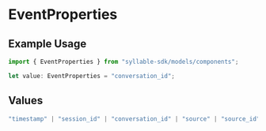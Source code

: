 # EventProperties

## Example Usage

```typescript
import { EventProperties } from "syllable-sdk/models/components";

let value: EventProperties = "conversation_id";
```

## Values

```typescript
"timestamp" | "session_id" | "conversation_id" | "source" | "source_id" | "category" | "type" | "user_id" | "description" | "attributes"
```
